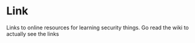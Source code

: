 # Link
Links to online resources for learning security things. Go read the wiki to actually see the links
